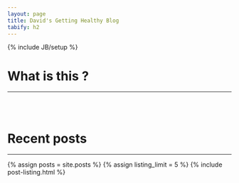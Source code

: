 ```yaml
---
layout: page
title: David's Getting Healthy Blog
tabify: h2
---
```

{% include JB/setup %}


# What is this ?
---


<br />
<br />

# Recent posts
---

{% assign posts = site.posts %}
{% assign listing_limit = 5 %}
{% include post-listing.html %}


